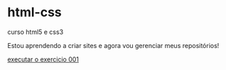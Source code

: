 # html-css
 curso html5 e css3

Estou aprendendo a criar sites e agora vou gerenciar meus repositórios!

<a href="https://Vitor-TWN.github.io/html-css/exercicios/ex001/index.html"> executar o exercicio 001 </a>
